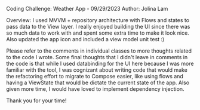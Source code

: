 Coding Challenge: Weather App - 09/29/2023
Author: Jolina Lam

Overview:
I used MVVM + repository architecture with Flows and states to pass data to the View layer. I really
enjoyed building the UI since there was so much data to work with and spent some extra time to make it
look nice. Also updated the app icon and included a view model unit test :)

Please refer to the comments in individual classes to more thoughts related to the code I wrote.
Some final thoughts that I didn't leave in comments in the code is that while I used databinding for
the UI here because I was more familiar with the tool, I was cognizant about writing code that
would make the refactoring effort to migrate to Compose easier, like using flows and having a 
ViewState that would be dictate the current state of the app. Also given more time, 
I would have loved to implement dependency injection.

Thank you for your time!